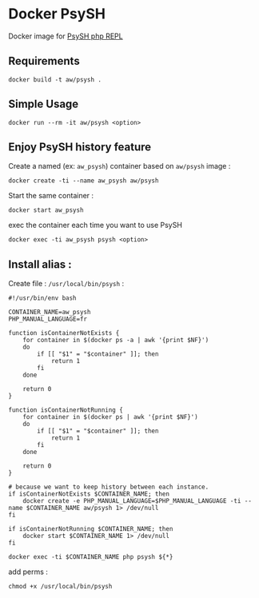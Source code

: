 # Docker PsySH

Docker image for [PsySH php REPL](http://psysh.org)

## Requirements

```
docker build -t aw/psysh .
```

## Simple Usage

```
docker run --rm -it aw/psysh <option>
```

## Enjoy PsySH history feature

Create a named (ex: `aw_psysh`) container based on `aw/psysh` image :
```
docker create -ti --name aw_psysh aw/psysh
```
Start the same container :
```
docker start aw_psysh
```
exec the container each time you want to use PsySH
```
docker exec -ti aw_psysh psysh <option>
```

## Install alias :

Create file : `/usr/local/bin/psysh` :

```
#!/usr/bin/env bash

CONTAINER_NAME=aw_psysh
PHP_MANUAL_LANGUAGE=fr

function isContainerNotExists {
    for container in $(docker ps -a | awk '{print $NF}')
    do
        if [[ "$1" = "$container" ]]; then
            return 1
        fi
    done

    return 0
}

function isContainerNotRunning {
    for container in $(docker ps | awk '{print $NF}')
    do
        if [[ "$1" = "$container" ]]; then
            return 1
        fi
    done

    return 0
}

# because we want to keep history between each instance.
if isContainerNotExists $CONTAINER_NAME; then
    docker create -e PHP_MANUAL_LANGUAGE=$PHP_MANUAL_LANGUAGE -ti --name $CONTAINER_NAME aw/psysh 1> /dev/null
fi

if isContainerNotRunning $CONTAINER_NAME; then
    docker start $CONTAINER_NAME 1> /dev/null
fi

docker exec -ti $CONTAINER_NAME php psysh ${*}

```

add perms :

```
chmod +x /usr/local/bin/psysh
```

